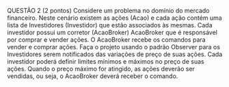 QUESTÃO 2 (2 pontos)
Considere um problema no domínio do mercado financeiro. Neste cenário existem as ações
(Acao) e cada ação contém uma lista de Investidores (Investidor) que estão associados às
mesmas. Cada investidor possui um corretor (AcaoBroker) AcaoBroker que é responsável
por comprar e vender ações. O AcaoBroker recebe os comandos para vender e comprar
ações.
Faça o projeto usando o padrão Observer para os Investidores serem notificados das
variações de preço de suas ações. Cada investidor poderá definir limites mínimos e
máximos no preço de suas ações. Quando o preço máximo for atingido, as ações deverão
ser vendidas, ou seja, o AcaoBroker deverá receber o comando.